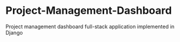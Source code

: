 # Project-Management-Dashboard
Project management dashboard full-stack application implemented in Django
